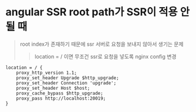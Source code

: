 # angular SSR root path가 SSR이 적용 안될 때

> root index가 존재하기 때문에 ssr 서버로 요청을 보내지 않아서 생기는 문제
>
> > location = / 이면 무조건 ssr로 요청을 넣도록 nginx config 변경

```config
location = / {
    proxy_http_version 1.1;
    proxy_set_header Upgrade $http_upgrade;
    proxy_set_header Connection 'upgrade';
    proxy_set_header Host $host;
    proxy_cache_bypass $http_upgrade;
    proxy_pass http://localhost:20019;
}
```
